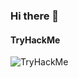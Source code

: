 ### Hi there 👋

#### TryHackMe
<img src="https://tryhackme-badges.s3.amazonaws.com/Ameliorate.png" alt="TryHackMe">

<!--
**StanimirIglev/StanimirIglev** is a ✨ _special_ ✨ repository because its `README.md` (this file) appears on your GitHub profile.

Here are some ideas to get you started:

- 🔭 I’m currently working on ...
- 🌱 I’m currently learning ...
- 👯 I’m looking to collaborate on ...
- 🤔 I’m looking for help with ...
- 💬 Ask me about ...
- 📫 How to reach me: ...
- 😄 Pronouns: ...
- ⚡ Fun fact: ...
-->
